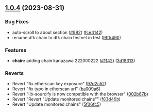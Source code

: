 ## [1.0.4](https://github.com/ethereum/sourcify/compare/sourcify-server@1.0.4...sourcify-server@1.0.4) (2023-08-31)


### Bug Fixes

* auto-scroll to about section ([#982](https://github.com/ethereum/sourcify/issues/982)) ([fce4142](https://github.com/ethereum/sourcify/commit/fce4142dfee30bfe66ec3110382172d34552fab7))
* rename dfk chain to dfk chain testnet in test ([9ff5490](https://github.com/ethereum/sourcify/commit/9ff5490efc9b41aea3b7b2eb2669e9317be7ab29))


### Features

* **chain:** adding chain kanazawa 222000222 ([#1142](https://github.com/ethereum/sourcify/issues/1142)) ([3d18313](https://github.com/ethereum/sourcify/commit/3d183138776086af8b75516e8f25e2844a382e90))


### Reverts

* Revert "fix etherscan key exposure" ([97d2c52](https://github.com/ethereum/sourcify/commit/97d2c52005799a15cb539c4f71a2462e64e64cf1))
* Revert "fix typo in etherscan url" ([ba009a6](https://github.com/ethereum/sourcify/commit/ba009a64674dde355b13c1038ab38f7695b57d5e))
* Revert "lib-sourcify is now compatible with the browser" ([002b67b](https://github.com/ethereum/sourcify/commit/002b67bc90f9cab93dcec4ce08ac36990de96bbc))
* Revert "Revert "Update monitored chains"" ([f83d49b](https://github.com/ethereum/sourcify/commit/f83d49b61f6e9e49f883f81fc265701f512a65da))
* Revert "Update monitored chains" ([5f06fc5](https://github.com/ethereum/sourcify/commit/5f06fc57d3392c18fc3436bcec01e66aecb724f0))



